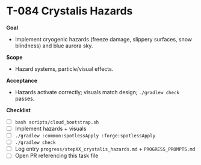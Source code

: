 # T-084 Crystalis Hazards

**Goal**
- Implement cryogenic hazards (freeze damage, slippery surfaces, snow blindness) and blue aurora sky.

**Scope**
- Hazard systems, particle/visual effects.

**Acceptance**
- Hazards activate correctly; visuals match design; `./gradlew check` passes.

**Checklist**
- [ ] `bash scripts/cloud_bootstrap.sh`
- [ ] Implement hazards + visuals
- [ ] `./gradlew :common:spotlessApply :forge:spotlessApply`
- [ ] `./gradlew check`
- [ ] Log entry `progress/stepXX_crystalis_hazards.md` + `PROGRESS_PROMPTS.md`
- [ ] Open PR referencing this task file
